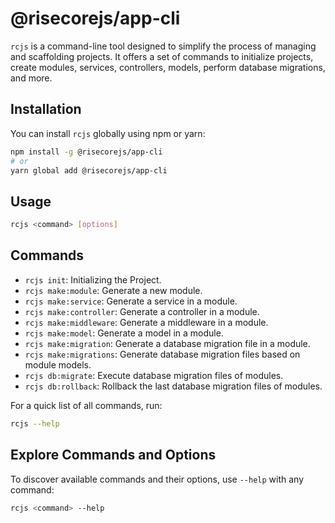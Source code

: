 # @risecorejs/app-cli

`rcjs` is a command-line tool designed to simplify the process of managing and scaffolding projects. It offers a set of commands to initialize projects, create modules, services, controllers, models, perform database migrations, and more.

## Installation

You can install `rcjs` globally using npm or yarn:

```bash
npm install -g @risecorejs/app-cli
# or
yarn global add @risecorejs/app-cli
```

## Usage

```bash js
rcjs <command> [options]
```

## Commands
- `rcjs init`: Initializing the Project.
- `rcjs make:module`: Generate a new module.
- `rcjs make:service`: Generate a service in a module.
- `rcjs make:controller`: Generate a controller in a module.
- `rcjs make:middleware`: Generate a middleware in a module.
- `rcjs make:model`: Generate a model in a module.
- `rcjs make:migration`: Generate a database migration file in a module.
- `rcjs make:migrations`: Generate database migration files based on module models.
- `rcjs db:migrate`: Execute database migration files of modules.
- `rcjs db:rollback`: Rollback the last database migration files of modules.

For a quick list of all commands, run:

```bash
rcjs --help
```

## Explore Commands and Options

To discover available commands and their options, use `--help` with any command:

```bash
rcjs <command> --help
```
